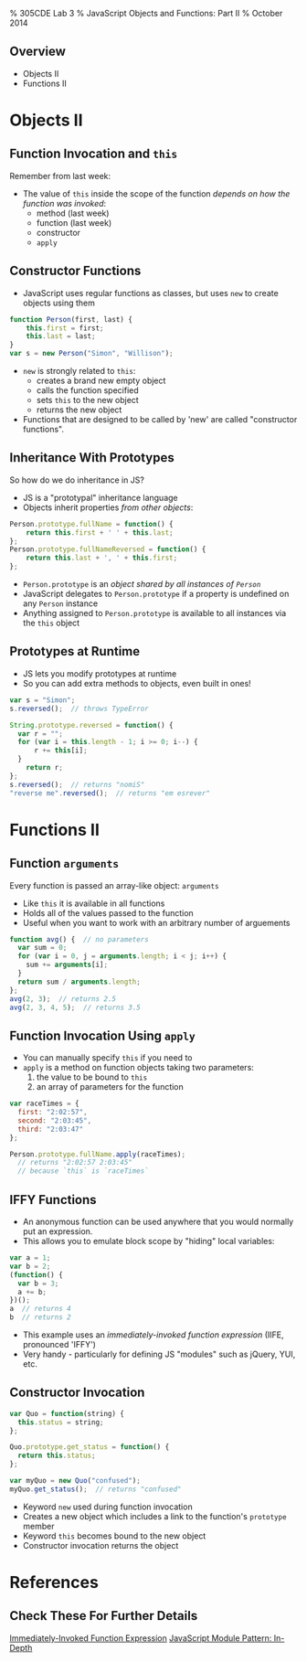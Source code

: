 % 305CDE Lab 3
% JavaScript Objects and Functions: Part II
% October 2014

## Overview

* Objects II
* Functions II

# Objects II

## Function Invocation and `this`

Remember from last week:

* The value of `this` inside the scope of the function _depends on how the function was invoked_:
    - method (last week)
    - function (last week)
    - constructor
    - `apply`

## Constructor Functions

* JavaScript uses regular functions as classes, but uses `new` to create objects using them

```javascript
function Person(first, last) {
    this.first = first;
    this.last = last;
}
var s = new Person("Simon", "Willison");
```

* `new` is strongly related to `this`:
    * creates a brand new empty object
    * calls the function specified
    * sets `this` to the new object
    * returns the new object
* Functions that are designed to be called by 'new' are called "constructor functions".

## Inheritance With Prototypes

So how do we do inheritance in JS?

* JS is a "prototypal" inheritance language
* Objects inherit properties _from other objects_:

```javascript
Person.prototype.fullName = function() {
    return this.first + ' ' + this.last;
};
Person.prototype.fullNameReversed = function() {
    return this.last + ', ' + this.first;
};
```

* `Person.prototype` is an _object shared by all instances of `Person`_
* JavaScript delegates to `Person.prototype` if a property is undefined on any `Person` instance
* Anything assigned to `Person.prototype` is available to all instances via the `this` object

## Prototypes at Runtime

* JS lets you modify prototypes at runtime
* So you can add extra methods to objects, even built in ones!

```javascript
var s = "Simon";
s.reversed();  // throws TypeError

String.prototype.reversed = function() {
  var r = "";
  for (var i = this.length - 1; i >= 0; i--) {
      r += this[i];
  }
    return r;
};
s.reversed();  // returns "nomiS"
"reverse me".reversed();  // returns "em esrever"
```

# Functions II

## Function `arguments`

Every function is passed an array-like object: `arguments`

* Like `this` it is available in all functions
* Holds all of the values passed to the function
* Useful when you want to work with an arbitrary number of arguements

```javascript
function avg() {  // no parameters
  var sum = 0;
  for (var i = 0, j = arguments.length; i < j; i++) {
    sum += arguments[i];
  }
  return sum / arguments.length;
};
avg(2, 3);  // returns 2.5
avg(2, 3, 4, 5);  // returns 3.5
```

## Function Invocation Using `apply`

* You can manually specify `this` if you need to
* `apply` is a method on function objects taking two parameters:
    1. the value to be bound to `this`
    2. an array of parameters for the function

```javascript
var raceTimes = {
  first: "2:02:57",
  second: "2:03:45",
  third: "2:03:47"
};

Person.prototype.fullName.apply(raceTimes);
  // returns "2:02:57 2:03:45"
  // because `this` is `raceTimes`
```


## IFFY Functions

* An anonymous function can be used anywhere that you would normally put an expression.
* This allows you to emulate block scope by "hiding" local variables:

```javascript
var a = 1;
var b = 2;
(function() {
  var b = 3;
  a += b;
})();
a  // returns 4
b  // returns 2
```

* This example uses an _immediately-invoked function expression_ (IIFE, pronounced 'IFFY')
* Very handy - particularly for defining JS "modules" such as jQuery, YUI, etc.


## Constructor Invocation

```javascript
var Quo = function(string) {
  this.status = string;
};

Quo.prototype.get_status = function() {
  return this.status;
};

var myQuo = new Quo("confused");
myQuo.get_status();  // returns "confused"
```

* Keyword `new` used during function invocation
* Creates a new object which includes a link to the function's `prototype` member
* Keyword `this` becomes bound to the new object
* Constructor invocation returns the object

# References

## Check These For Further Details

[Immediately-Invoked Function Expression](http://benalman.com/news/2010/11/immediately-invoked-function-expression/)
[JavaScript Module Pattern: In-Depth](http://www.adequatelygood.com/JavaScript-Module-Pattern-In-Depth.html)
